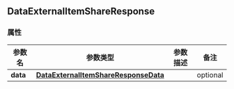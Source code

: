 <a name="DataExternalItemShareResponse"></a>
## DataExternalItemShareResponse
### 属性
参数名 | 参数类型 | 参数描述 | 备注
------------ | ------------- | ------------- | -------------
**data** | [**DataExternalItemShareResponseData**](#DataExternalItemShareResponseData) |  |  optional

<markdown src="./DataExternalItemShareResponseData.md"/>
